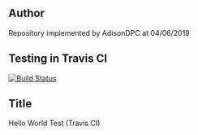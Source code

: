 ## Author

Repository implemented by AdisonDPC at 04/06/2019

## Testing in Travis CI

[![Build Status](https://travis-ci.org/AdisonDPC/hello_world_test.svg?branch=master)](https://travis-ci.org/AdisonDPC/hello_world_test)

## Title

Hello World Test (Travis CI)